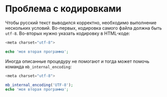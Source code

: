 # Проблема с кодировками

Чтобы русский текст выводился корректно, необходимо выполнение нескольких условий. Во-первых, кодировка самого файла должна быть `utf-8`. Во-вторых нужно указать кодировку в HTML-коде:

```php
<meta charset="utf-8">

echo 'моя вторая программа';

```

Иногда описанные процедуру не помогают и тогда может помочь команда `mb_internal_encoding`:

```php
<meta charset="utf-8">

mb_internal_encoding('UTF-8');
echo 'моя вторая программа';

```
